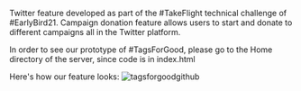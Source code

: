 Twitter feature developed as part of the #TakeFlight technical challenge of #EarlyBird21. Campaign donation feature allows users to start and donate to different campaigns all in the Twitter platform.

In order to see our prototype of #TagsForGood, please go to the Home directory of the server, since code is in index.html

Here's how our feature looks:
![tagsforgoodgithub](https://user-images.githubusercontent.com/72269728/120084189-eafb5f00-c093-11eb-9b6c-f803628ffbd1.png)
